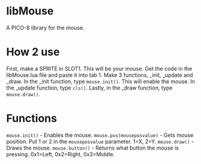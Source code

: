 # libMouse
A PICO-8 library for the mouse.

# How 2 use
First, make a SPRITE in SLOT1. This will be your mouse. Get the code in the libMouse.lua file and paste it into tab 1. Make 3 functions, _init, _update and _draw. In the _init function, type ```mouse.init()```. This will enable the mouse. In the _update function, type ```cls()```. Lastly, in the _draw function, type ```mouse.draw()```.

# Functions
```mouse.init()``` - Enables the mouse.
```mouse.pos(mouseposvalue)``` - Gets mouse position. Put 1 or 2 in the ```mouseposvalue``` parameter. 1=X, 2=Y.
```mouse.draw()``` - Draws the mouse.
```mouse.button()``` - Returns what button the mouse is pressing. 0x1=Left, 0x2=Right, 0x3=Middle.
